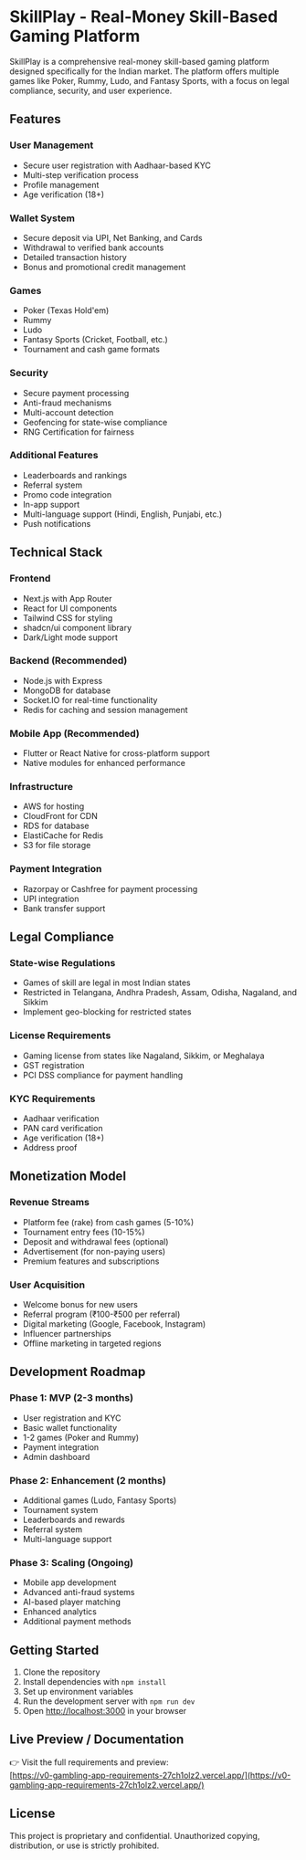# SkillPlay - Real-Money Skill-Based Gaming Platform

SkillPlay is a comprehensive real-money skill-based gaming platform designed specifically for the Indian market. The platform offers multiple games like Poker, Rummy, Ludo, and Fantasy Sports, with a focus on legal compliance, security, and user experience.

## Features

### User Management
- Secure user registration with Aadhaar-based KYC
- Multi-step verification process
- Profile management
- Age verification (18+)

### Wallet System
- Secure deposit via UPI, Net Banking, and Cards
- Withdrawal to verified bank accounts
- Detailed transaction history
- Bonus and promotional credit management

### Games
- Poker (Texas Hold'em)
- Rummy
- Ludo
- Fantasy Sports (Cricket, Football, etc.)
- Tournament and cash game formats

### Security
- Secure payment processing
- Anti-fraud mechanisms
- Multi-account detection
- Geofencing for state-wise compliance
- RNG Certification for fairness

### Additional Features
- Leaderboards and rankings
- Referral system
- Promo code integration
- In-app support
- Multi-language support (Hindi, English, Punjabi, etc.)
- Push notifications

## Technical Stack

### Frontend
- Next.js with App Router
- React for UI components
- Tailwind CSS for styling
- shadcn/ui component library
- Dark/Light mode support

### Backend (Recommended)
- Node.js with Express
- MongoDB for database
- Socket.IO for real-time functionality
- Redis for caching and session management

### Mobile App (Recommended)
- Flutter or React Native for cross-platform support
- Native modules for enhanced performance

### Infrastructure
- AWS for hosting
- CloudFront for CDN
- RDS for database
- ElastiCache for Redis
- S3 for file storage

### Payment Integration
- Razorpay or Cashfree for payment processing
- UPI integration
- Bank transfer support

## Legal Compliance

### State-wise Regulations
- Games of skill are legal in most Indian states
- Restricted in Telangana, Andhra Pradesh, Assam, Odisha, Nagaland, and Sikkim
- Implement geo-blocking for restricted states

### License Requirements
- Gaming license from states like Nagaland, Sikkim, or Meghalaya
- GST registration
- PCI DSS compliance for payment handling

### KYC Requirements
- Aadhaar verification
- PAN card verification
- Age verification (18+)
- Address proof

## Monetization Model

### Revenue Streams
- Platform fee (rake) from cash games (5-10%)
- Tournament entry fees (10-15%)
- Deposit and withdrawal fees (optional)
- Advertisement (for non-paying users)
- Premium features and subscriptions

### User Acquisition
- Welcome bonus for new users
- Referral program (₹100-₹500 per referral)
- Digital marketing (Google, Facebook, Instagram)
- Influencer partnerships
- Offline marketing in targeted regions

## Development Roadmap

### Phase 1: MVP (2-3 months)
- User registration and KYC
- Basic wallet functionality
- 1-2 games (Poker and Rummy)
- Payment integration
- Admin dashboard

### Phase 2: Enhancement (2 months)
- Additional games (Ludo, Fantasy Sports)
- Tournament system
- Leaderboards and rewards
- Referral system
- Multi-language support

### Phase 3: Scaling (Ongoing)
- Mobile app development
- Advanced anti-fraud systems
- AI-based player matching
- Enhanced analytics
- Additional payment methods

## Getting Started

1. Clone the repository
2. Install dependencies with `npm install`
3. Set up environment variables
4. Run the development server with `npm run dev`
5. Open [http://localhost:3000](http://localhost:3000) in your browser

## Live Preview / Documentation

👉 Visit the full requirements and preview:  
[https://v0-gambling-app-requirements-27ch1olz2.vercel.app/](https://v0-gambling-app-requirements-27ch1olz2.vercel.app/)

## License

This project is proprietary and confidential. Unauthorized copying, distribution, or use is strictly prohibited.
